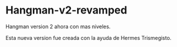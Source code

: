 # Hangman-v2-revamped
Hangman version 2 ahora con mas niveles.

Esta nueva version fue creada con la ayuda de Hermes Trismegisto.
